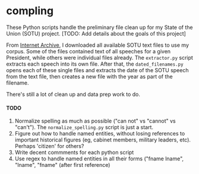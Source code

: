 # compling
These Python scripts handle the preliminary file clean up for my State of 
the Union (SOTU) project. [TODO: Add details about the goals of this project]


From [Internet Archive](http://archive.org), I downloaded all available SOTU text files to use my corpus. Some of the files contained text of all speeches for a given President, while others were individual files already. The `extractor.py` script extracts each speech into its own file. After that, the `dated_filenames.py` opens each of these single files and extracts the date of the SOTU speech from the text file, then creates a new file with the year as part of the filename. 


There's still a lot of clean up and data prep work to do.

#### TODO

1. Normalize spelling as much as possible ("can not" vs "cannot" vs "can't"). The `normalize_spelling.py` script is just a start. 
2. Figure out how to handle named entities, without losing references to important historical figures (eg, cabinet members, military leaders, etc). Perhaps 'citizen' for others? 
3. Write decent commments for each python script
4. Use regex to handle named entities in all their forms ("fname lname", "lname", "fname" (after first reference)

